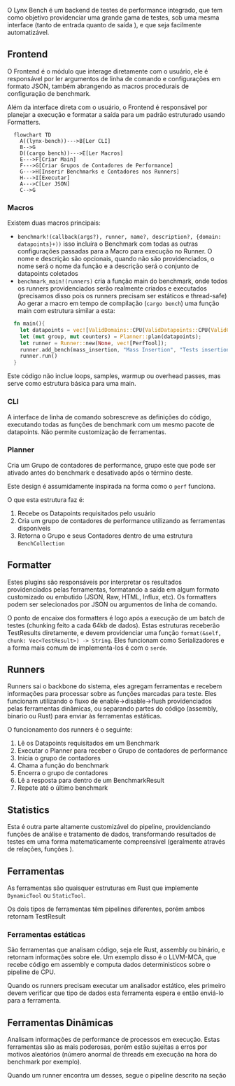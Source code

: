 O Lynx Bench é um backend de testes de performance integrado, que tem como objetivo providenciar uma grande gama de testes, sob uma mesma interface (tanto de entrada quanto de saída ), e que seja facilmente automatizável.

## Frontend
O Frontend é o módulo que interage diretamente com o usuário, ele é responsável por ler argumentos de linha de comando e configurações em formato JSON, também abrangendo as macros procedurais de configuração de benchmark.

Além da interface direta com o usuário,  o Frontend é responsável por planejar a execução e formatar a saída para um padrão estruturado usando Formatters.

```mermaid
  flowchart TD
    A((lynx-bench))--->B[Ler CLI]
    B-->G
    D((cargo bench))--->E[Ler Macros]
    E--->F[Criar Main]
    F--->G[Criar Grupos de Contadores de Performance]
    G--->H[Inserir Benchmarks e Contadores nos Runners]
    H--->I[Executar]
    A--->C[Ler JSON]
    C-->G
```


### Macros
Existem duas macros principais: 
 - `benchmark!(callback(args?), runner, name?, description?, {domain: datapoints}+))` isso incluíra o Benchmark com todas as outras configurações passadas para a Macro para execução no Runner. O nome e descrição são opcionais, quando não são providenciados, o nome será o nome da função e a descrição será o conjunto de datapoints coletados
 - `benchmark_main!(runners)` cria a função main do benchmark, onde todos os runners providenciados serão realmente criados e executados (precisamos disso pois os runners precisam ser estáticos e thread-safe)
 Ao gerar a macro em tempo de compilação (`cargo bench`) uma função main com estrutura similar a esta:

```rust
  fn main(){
    let datapoints = vec![ValidDomains::CPU(ValidDatapoints::CPU(ValidCPUDatapoints::Instructions))];
    let (mut group, mut counters) = Planner::plan(datapoints);
    let runner = Runner::new(None, vec![PerfTool]);
    runner.add_bench(mass_insertion, "Mass Insertion", "Tests insertion of a high amount of entities", datapoints);
    runner.run()
  }
```

Este código não inclue loops, samples, warmup ou overhead passes, mas serve como estrutura básica para uma main.

### CLI
A interface de linha de comando sobrescreve as definições do código, executando todas as funções de benchmark com um mesmo pacote de datapoints. Não permite customização de ferramentas.

### Planner
Cria um Grupo de contadores de performance, grupo este que pode ser ativado antes do benchmark e desativado após o término deste.

Este design é assumidamente inspirada na forma como o `perf` funciona.

O que esta estrutura faz é:
  1. Recebe os Datapoints requisitados pelo usuário
  2. Cria um grupo de contadores de performance utilizando as ferramentas disponíveis
  3. Retorna o Grupo e seus Contadores dentro de uma estrutura `BenchCollection`

## Formatter
Estes plugins são responsáveis por interpretar os resultados providenciados pelas ferramentas, formatando a saída em algum formato customizado ou embutido (JSON, Raw, HTML, Influx, etc).
Os formatters podem ser selecionados por JSON ou argumentos de linha de comando.

O ponto de encaixe dos formatters é logo após a execução de um batch de testes (chunking feito a cada 64kb de dados). Estas estruturas receberão TestResults diretamente, e devem providenciar uma função `format(&self, chunk: Vec<TestResult>) -> String`. Eles funcionam como Serializadores e a forma mais comum de implementa-los é com o `serde`.

## Runners
Runners sai o backbone do sistema, eles agregam ferramentas e recebem informações para processar sobre as funções marcadas para teste. 
Eles funcionam utilizando o fluxo de enable->disable->flush providenciados pelas ferramentas dinâmicas, ou separando partes do código (assembly, binario ou Rust) para enviar às ferramentas estáticas.

O funcionamento dos runners é o seguinte:
  1. Lê os Datapoints requisitados em um Benchmark
  2. Executar o Planner para receber o Grupo de contadores de performance 
  3. Inicia o grupo de contadores
  4. Chama a função do benchmark
  5. Encerra o grupo de contadores
  6. Lê a resposta para dentro de um BenchmarkResult 
  7. Repete até o último benchmark


## Statistics
Esta é outra parte altamente customizável do pipeline, providenciando funções de análise e tratamento de dados, transformando resultados de testes em uma forma matematicamente compreensível (geralmente através de relações, funções ).

## Ferramentas
As ferramentas são quaisquer estruturas em Rust que implemente `DynamicTool` ou `StaticTool`.

Os dois tipos de ferramentas têm pipelines diferentes, porém ambos retornam TestResult 

### Ferramentas estáticas
São ferramentas que analisam código, seja ele Rust, assembly ou binário, e retornam informações sobre ele. Um exemplo disso é o LLVM-MCA, que recebe código em assembly e computa dados deterministicos sobre o pipeline de CPU.

Quando os runners precisam executar um analisador estático, eles primeiro devem verificar que tipo de dados esta ferramenta espera e então enviá-lo para a ferramenta.

## Ferramentas Dinâmicas
Analisam informações de performance de processos em execução. Estas ferramentas são as mais poderosas, porém estão sujeitas a erros por motivos aleatórios (número anormal de threads em execução na hora do benchmark por exemplo).

Quando um runner encontra um desses, segue o pipeline descrito na seção 

